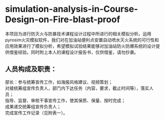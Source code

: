# simulation-analysis-in-Course-Design-on-Fire-blast-proof
本项目为进行防灭火与防暴技术课程设计过程中所进行的相关模拟分析。运用pyrosim火灾模拟软件，我们对在加油站便利点安置自动喷水灭火系统的可行性和应用效果进行了模拟分析，希望模拟试验结果能够对加油站防火防爆系统的设计提供借鉴经验。同时附上本人的课程设计报告书，仅供借鉴，请勿抄袭。
## 人员构成及职责：
部长：参与统筹宣传工作，如海报风格建议、视频策划；  
对接统筹组宣传负责人，部门内下达任务（内容，要求，截止时间等），落实人员；  
指导、监督、审核干事宣传工作，使其保质、保量、按时完成；  
成果递交统筹组宣传负责人；  
完成宣传工作记录（见附表一）。  
